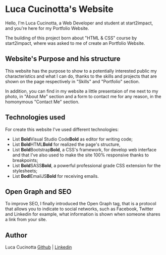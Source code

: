 # Luca Cucinotta's Website
Hello, I'm Luca Cucinotta, a Web Developer and student at start2impact, and you're here for my Portfolio Website.

The building of this project born about "HTML & CSS" course by start2impact, where was asked to me of create an Portfolio Website.
## Website's Purpose and his structure
This website has the purpose to show to a potentially interested public my characteristics and what I can do, thanks to the skills and projects that are shown on the page respectively in "Skills" and "Portfolio" section.

In addition, you can find in my website a little presentaion of me next to my photo, in "About Me" section and a form to contact me for any reason, in the homonymous "Contact Me" section.
## Technologies used
For create this website I've used different technologies:
* List **Bold**Visual Studio Code**Bold** as editor for writing code; 
* List **Bold**HTML**Bold** for realized the page's structure, 
* List **Bold**Bootstrap**Bold**, a CSS's framework, for develop web interface and that I've also used to make the site 100% responsive thanks to breakpoints; 
* List **Bold**SASS**Bold**, a powerful professional grade CSS extension for the stylesheets;
* List **Bodl**EmailJS**Bold** for receiving emails.
## Open Graph and SEO
To improve SEO, I finally introduced the Open Graph tag, that is a protocol that allows you to indicate to social networks, such as Facebook, Twitter and Linkedin for example, what information is shown when someone shares a link from your site.
## Author
Luca Cucinotta
[Github](https://github.com/lucacucinotta) | [Linkedin](https://www.linkedin.com/in/luca-cucinotta-4b836b278/)